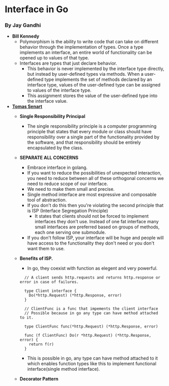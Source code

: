 # Interface in Go
### By Jay Gandhi
- <b>Bill Kennedy</b>
  - Polymorphism is the ability to write code that can take on different behavior through the implementation of types. Once a type implements an interface, an entire world of functionality can be opened up to values of that type.
  - Interfaces are types that just declare behavior.
    - This behavior is never implemented by the interface type directly, but instead by user-defined types via methods. When a user-defined type implements the set of methods declared by an interface type, values of the user-defined type can be assigned to values of the interface type.
    - This assignment stores the value of the user-defined type into the interface value.
- [<b>Tomas Senart</b>](https://youtu.be/xyDkyFjzFVc)
  - <b>Single Responsibility Principal</b>
    - The single responsibility principle is a computer programming principle that states that every module or class should have responsibility over a single part of the functionality provided by the software, and that responsibility should be entirely encapsulated by the class.
  - <b> SEPARATE ALL CONCERNS </b>
    - Embrace interface in golang.
    - If you want to reduce the possibilities of unexpected interaction, you need to reduce between all of these orthogonal concerns we need to reduce scope of our interface.
    - We need to make them small and precise.
    - Single method interface are most expressive and composable tool of abstraction.
    - If you don't do this then you're violating the second principle that is ISP (Interface Segregation Principle)
      - It states that clients should not be forced to implement interfaces they don't use. Instead of one fat interface many small interfaces are preferred based on groups of methods, each one serving one submodule.
    - If you don't follow ISP, your interface will be huge and people will have access to the functionality they don't need or you don't want them to use.
  - <b>Benefits of ISP.</b>
      - In go, they coexist with function as elegent and very powerful.

      ```
        // A client sends http.requests and returns http.response or error in case of failures.

        type Client interface {
          Do(*http.Request) (*http.Response, error)
        }

        // ClientFunc is a func that impements the client interface
        // Possible because in go any type can have method attached to it.

        type ClientFunc func(*http.Request) (*http.Response, error)

        func (f ClientFunc) Do(r *http.Request) (*http.Response, error) {
          return f(r)
        }
      ```
      - This is possible in go, any type can have method attached to it which enables function types like this to implement functional interface(single method interface).

  - <b>Decorator Pattern</b>
